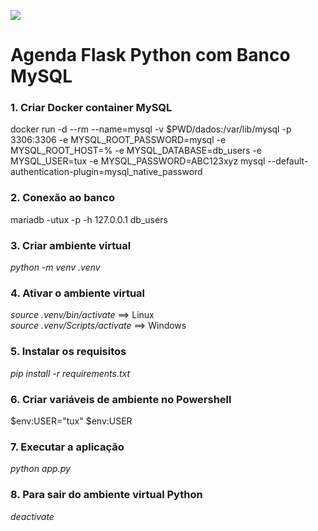 ![](https://static.javatpoint.com/tutorial/flask/images/flask-tutorial.png)


# Agenda Flask Python com Banco MySQL


### 1. Criar Docker container MySQL

docker run -d --rm --name=mysql
-v $PWD/dados:/var/lib/mysql
-p 3306:3306
-e MYSQL_ROOT_PASSWORD=mysql
-e MYSQL_ROOT_HOST=%
-e MYSQL_DATABASE=db_users
-e MYSQL_USER=tux
-e MYSQL_PASSWORD=ABC123xyz
mysql
--default-authentication-plugin=mysql_native_password


### 2. Conexão ao banco

mariadb -utux -p -h 127.0.0.1 db_users


### 3. Criar ambiente virtual

*python -m venv .venv*


### 4. Ativar o ambiente virtual

*source .venv/bin/activate*     ==> Linux <br/>
*source .venv/Scripts/activate* ==> Windows


### 5. Instalar os requisitos

*pip install -r requirements.txt*



### 6. Criar variáveis de ambiente no Powershell

$env:USER="tux"
$env:USER


### 7. Executar a aplicação

*python app.py*


### 8. Para sair do ambiente virtual Python

*deactivate*
